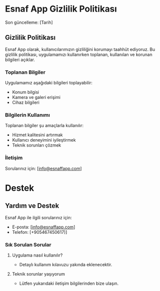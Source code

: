 # Esnaf App Gizlilik Politikası

Son güncelleme: [Tarih]

## Gizlilik Politikası

Esnaf App olarak, kullanıcılarımızın gizliliğini korumayı taahhüt ediyoruz. Bu gizlilik politikası, uygulamamızı kullanırken toplanan, kullanılan ve korunan bilgileri açıklar.

### Toplanan Bilgiler

Uygulamamız aşağıdaki bilgileri toplayabilir:
- Konum bilgisi
- Kamera ve galeri erişimi
- Cihaz bilgileri

### Bilgilerin Kullanımı

Toplanan bilgiler şu amaçlarla kullanılır:
- Hizmet kalitesini artırmak
- Kullanıcı deneyimini iyileştirmek
- Teknik sorunları çözmek

### İletişim

Sorularınız için: [info@esnaffapp.com]

# Destek

## Yardım ve Destek

Esnaf App ile ilgili sorularınız için:
- E-posta: [info@esnaffapp.com]
- Telefon: [+905467450617)]

### Sık Sorulan Sorular

1. Uygulama nasıl kullanılır?
   - Detaylı kullanım kılavuzu yakında eklenecektir.

2. Teknik sorunlar yaşıyorum
   - Lütfen yukarıdaki iletişim bilgilerinden bize ulaşın.
